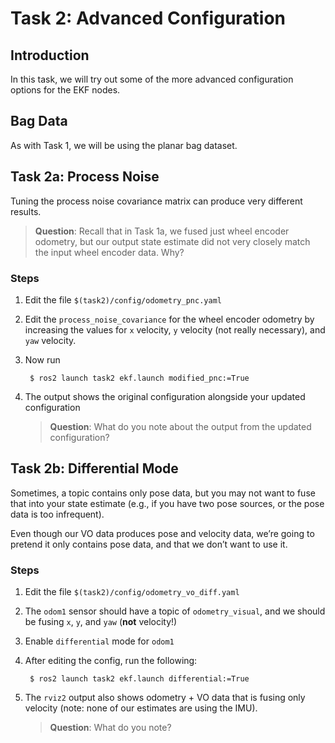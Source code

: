 # Task 2: Advanced Configuration

## Introduction

In this task, we will try out some of the more advanced configuration options for the EKF nodes.

## Bag Data

As with Task 1, we will be using the planar bag dataset.

## Task 2a: Process Noise

Tuning the process noise covariance matrix can produce very different results.

> **Question**: Recall that in Task 1a, we fused just wheel encoder odometry, but our output state estimate did not very closely match the input wheel encoder data.
Why?

### Steps

1. Edit the file `$(task2)/config/odometry_pnc.yaml`
1. Edit the `process_noise_covariance` for the wheel encoder odometry by increasing the values for `x` velocity, `y` velocity (not really necessary), and `yaw` velocity.
1. Now run

        $ ros2 launch task2 ekf.launch modified_pnc:=True

1. The output shows the original configuration alongside your updated configuration

    > **Question**: What do you note about the output from the updated configuration?

## Task 2b: Differential Mode

Sometimes, a topic contains only pose data, but you may not want to fuse that into your state estimate (e.g., if you have two pose sources, or the pose data is too infrequent).

Even though our VO data produces pose and velocity data, we’re going to pretend it only contains pose data, and that we don’t want to use it.

### Steps

1. Edit the file `$(task2)/config/odometry_vo_diff.yaml`
1. The `odom1` sensor should have a topic of `odometry_visual`, and we should be fusing `x`, `y`, and `yaw` (**not** velocity!)
1. Enable `differential` mode for `odom1`
1. After editing the config, run the following:

        $ ros2 launch task2 ekf.launch differential:=True

1. The `rviz2` output also shows odometry + VO data that is fusing only velocity (note: none of our estimates are using the IMU).

    > **Question**: What do you note?